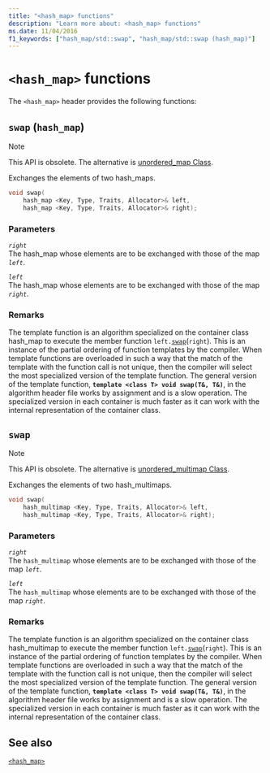 ```yaml
---
title: "<hash_map> functions"
description: "Learn more about: <hash_map> functions"
ms.date: 11/04/2016
f1_keywords: ["hash_map/std::swap", "hash_map/std::swap (hash_map)"]
---
```

# `<hash_map>` functions

The `<hash_map>` header provides the following functions:

## <a name="swap_hash_map"></a> `swap` (`hash_map`)

> [!NOTE]
> This API is obsolete. The alternative is [unordered_map Class](../standard-library/unordered-map-class.md).

Exchanges the elements of two hash_maps.

```cpp
void swap(
    hash_map <Key, Type, Traits, Allocator>& left,
    hash_map <Key, Type, Traits, Allocator>& right);
```

### Parameters

*`right`*\
The hash_map whose elements are to be exchanged with those of the map *`left`*.

*`left`*\
The hash_map whose elements are to be exchanged with those of the map *`right`*.

### Remarks

The template function is an algorithm specialized on the container class hash_map to execute the member function `left.`[`swap`](../standard-library/basic-ios-class.md#swap)(`right`). This is an instance of the partial ordering of function templates by the compiler. When template functions are overloaded in such a way that the match of the template with the function call is not unique, then the compiler will select the most specialized version of the template function. The general version of the template function, **`template <class T> void swap(T&, T&)`**, in the algorithm header file works by assignment and is a slow operation. The specialized version in each container is much faster as it can work with the internal representation of the container class.

## <a name="swap"></a> `swap`

> [!NOTE]
> This API is obsolete. The alternative is [unordered_multimap Class](../standard-library/unordered-multimap-class.md).

Exchanges the elements of two hash_multimaps.

```cpp
void swap(
    hash_multimap <Key, Type, Traits, Allocator>& left,
    hash_multimap <Key, Type, Traits, Allocator>& right);
```

### Parameters

*`right`*\
The `hash_multimap` whose elements are to be exchanged with those of the map *`left`*.

*`left`*\
The `hash_multimap` whose elements are to be exchanged with those of the map *`right`*.

### Remarks

The template function is an algorithm specialized on the container class hash_multimap to execute the member function `left.`[`swap`](../standard-library/hash-multimap-class.md#swap)(`right`). This is an instance of the partial ordering of function templates by the compiler. When template functions are overloaded in such a way that the match of the template with the function call is not unique, then the compiler will select the most specialized version of the template function. The general version of the template function, **`template <class T> void swap(T&, T&)`**, in the algorithm header file works by assignment and is a slow operation. The specialized version in each container is much faster as it can work with the internal representation of the container class.

## See also

[`<hash_map>`](../standard-library/hash-map.md)
